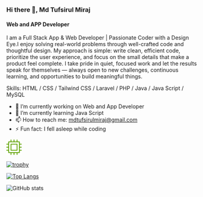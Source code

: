 

### Hi there 👋, Md Tufsirul Miraj
#### Web and APP Developer

I am a Full Stack App & Web Developer | Passionate Coder with a Design Eye.I enjoy solving real-world problems through well-crafted code and thoughtful design. My approach is simple: write clean, efficient code, prioritize the user experience, and focus on the small details that make a product feel complete. I take pride in quiet, focused work and let the results speak for themselves — always open to new challenges, continuous learning, and opportunities to build meaningful things.

Skills: HTML / CSS / Tailwind CSS / Laravel / PHP / Java / Java Script / MySQL

- 🔭 I’m currently working on Web and App Developer 
- 🌱 I’m currently learning Java Script 
- 📫 How to reach me: mdtufsirulmiraj@gmail.com 
- ⚡ Fun fact: I fell asleep while coding 



<a href='https://docs.github.com/en/developers'><img src='https://raw.githubusercontent.com/acervenky/animated-github-badges/master/assets/devbadge.gif' width='40' height='40'></a> 

[![trophy](https://github-profile-trophy.vercel.app/?username=miraj3103)](https://github.com/ryo-ma/github-profile-trophy)

[![Top Langs](https://github-readme-stats.vercel.app/api/top-langs/?username=miraj3103)](https://github.com/anuraghazra/github-readme-stats)

![GitHub stats](https://github-readme-stats.vercel.app/api?username=miraj3103&show_icons=true&count_private=true)  

